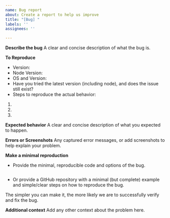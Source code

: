 ```yaml
---
name: Bug report
about: Create a report to help us improve
title: "[Bug] "
labels: ''
assignees: ''

---
```


**Describe the bug**
A clear and concise description of what the bug is.

**To Reproduce**
- Version: 
- Node Version: 
- OS and Version: 
- Have you tried the latest version (including node), and does the issue still exist? 
- Steps to reproduce the actual behavior:
1. 
2. 
3. 


**Expected behavior**
A clear and concise description of what you expected to happen.

**Errors or Screenshots**
Any captured error messages, or add screenshots to help explain your problem.

**Make a minimal reproduction**
- Provide the minimal, reproducible code and options of the bug.
```js

```
- Or provide a GitHub repository with a minimal (but complete) example and simple/clear steps on how to reproduce the bug. 

The simpler you can make it, the more likely we are to successfully verify and fix the bug.

**Additional context**
Add any other context about the problem here.
